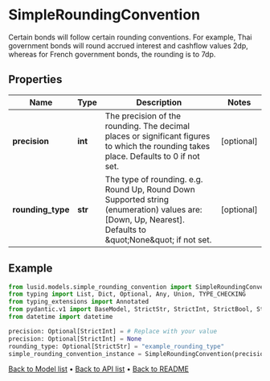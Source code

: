 # SimpleRoundingConvention

Certain bonds will follow certain rounding conventions.  For example, Thai government bonds will round accrued interest and cashflow values 2dp, whereas for  French government bonds, the rounding is to 7dp.
## Properties
Name | Type | Description | Notes
------------ | ------------- | ------------- | -------------
**precision** | **int** | The precision of the rounding. The decimal places or significant figures to which the rounding takes place.  Defaults to 0 if not set. | [optional] 
**rounding_type** | **str** | The type of rounding.  e.g. Round Up, Round Down    Supported string (enumeration) values are: [Down, Up, Nearest].  Defaults to \&quot;None\&quot; if not set. | [optional] 
## Example

```python
from lusid.models.simple_rounding_convention import SimpleRoundingConvention
from typing import List, Dict, Optional, Any, Union, TYPE_CHECKING
from typing_extensions import Annotated
from pydantic.v1 import BaseModel, StrictStr, StrictInt, StrictBool, StrictFloat, StrictBytes, Field, validator, ValidationError, conlist, constr
from datetime import datetime

precision: Optional[StrictInt] = # Replace with your value
precision: Optional[StrictInt] = None
rounding_type: Optional[StrictStr] = "example_rounding_type"
simple_rounding_convention_instance = SimpleRoundingConvention(precision=precision, rounding_type=rounding_type)

```

[Back to Model list](../README.md#documentation-for-models) &#8226; [Back to API list](../README.md#documentation-for-api-endpoints) &#8226; [Back to README](../README.md)

